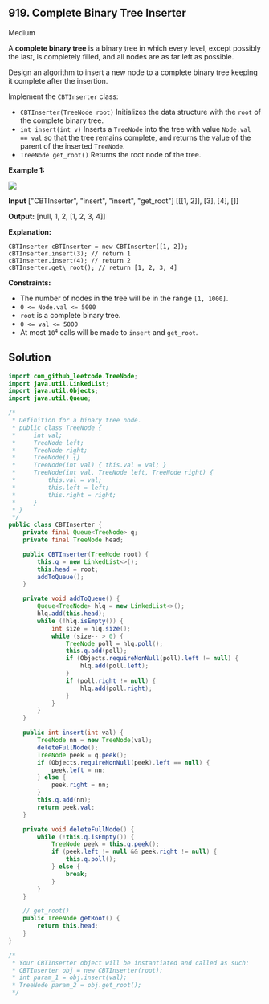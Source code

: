 ## 919\. Complete Binary Tree Inserter

Medium

A **complete binary tree** is a binary tree in which every level, except possibly the last, is completely filled, and all nodes are as far left as possible.

Design an algorithm to insert a new node to a complete binary tree keeping it complete after the insertion.

Implement the `CBTInserter` class:

*   `CBTInserter(TreeNode root)` Initializes the data structure with the `root` of the complete binary tree.
*   `int insert(int v)` Inserts a `TreeNode` into the tree with value `Node.val == val` so that the tree remains complete, and returns the value of the parent of the inserted `TreeNode`.
*   `TreeNode get_root()` Returns the root node of the tree.

**Example 1:**

![](https://assets.leetcode.com/uploads/2021/08/03/lc-treeinsert.jpg)

**Input** ["CBTInserter", "insert", "insert", "get\_root"] [[[1, 2]], [3], [4], []]

**Output:** [null, 1, 2, [1, 2, 3, 4]]

**Explanation:** 

    CBTInserter cBTInserter = new CBTInserter([1, 2]); 
    cBTInserter.insert(3); // return 1 
    cBTInserter.insert(4); // return 2 
    cBTInserter.get\_root(); // return [1, 2, 3, 4]

**Constraints:**

*   The number of nodes in the tree will be in the range `[1, 1000]`.
*   `0 <= Node.val <= 5000`
*   `root` is a complete binary tree.
*   `0 <= val <= 5000`
*   At most <code>10<sup>4</sup></code> calls will be made to `insert` and `get_root`.

## Solution

```java
import com_github_leetcode.TreeNode;
import java.util.LinkedList;
import java.util.Objects;
import java.util.Queue;

/*
 * Definition for a binary tree node.
 * public class TreeNode {
 *     int val;
 *     TreeNode left;
 *     TreeNode right;
 *     TreeNode() {}
 *     TreeNode(int val) { this.val = val; }
 *     TreeNode(int val, TreeNode left, TreeNode right) {
 *         this.val = val;
 *         this.left = left;
 *         this.right = right;
 *     }
 * }
 */
public class CBTInserter {
    private final Queue<TreeNode> q;
    private final TreeNode head;

    public CBTInserter(TreeNode root) {
        this.q = new LinkedList<>();
        this.head = root;
        addToQueue();
    }

    private void addToQueue() {
        Queue<TreeNode> hlq = new LinkedList<>();
        hlq.add(this.head);
        while (!hlq.isEmpty()) {
            int size = hlq.size();
            while (size-- > 0) {
                TreeNode poll = hlq.poll();
                this.q.add(poll);
                if (Objects.requireNonNull(poll).left != null) {
                    hlq.add(poll.left);
                }
                if (poll.right != null) {
                    hlq.add(poll.right);
                }
            }
        }
    }

    public int insert(int val) {
        TreeNode nn = new TreeNode(val);
        deleteFullNode();
        TreeNode peek = q.peek();
        if (Objects.requireNonNull(peek).left == null) {
            peek.left = nn;
        } else {
            peek.right = nn;
        }
        this.q.add(nn);
        return peek.val;
    }

    private void deleteFullNode() {
        while (!this.q.isEmpty()) {
            TreeNode peek = this.q.peek();
            if (peek.left != null && peek.right != null) {
                this.q.poll();
            } else {
                break;
            }
        }
    }

    // get_root()
    public TreeNode getRoot() {
        return this.head;
    }
}

/*
 * Your CBTInserter object will be instantiated and called as such:
 * CBTInserter obj = new CBTInserter(root);
 * int param_1 = obj.insert(val);
 * TreeNode param_2 = obj.get_root();
 */
```